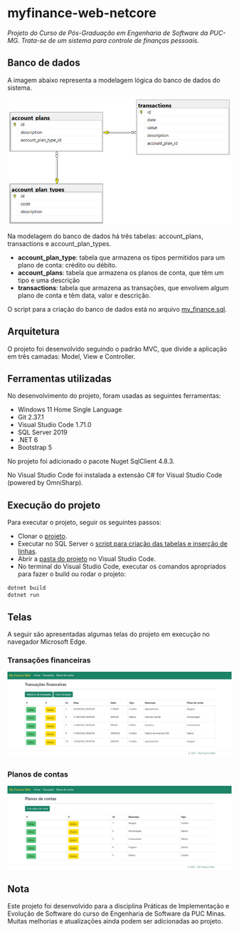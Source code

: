 # myfinance-web-netcore

*Projeto do Curso de Pós-Graduação em Engenharia de Software da PUC-MG. Trata-se de um sistema para controle de finanças pessoais.*

## Banco de dados

A imagem abaixo representa a modelagem lógica do banco de dados do sistema.

<img src="docs/my_finance_db_diagram.png" alt="diagrama do banco de dados">

Na modelagem do banco de dados há três tabelas: account_plans, transactions e account_plan_types.

- **account_plan_type**: tabela que armazena os tipos permitidos para um plano de conta: crédito ou débito.
- **account_plans**: tabela que armazena os planos de conta, que têm um tipo e uma descrição
- **transactions**: tabela que armazena as transações, que envolvem algum plano de conta e têm data, valor e descrição.

O script para a criação do banco de dados está no arquivo [my_finance.sql](docs/my_finance.sql).

## Arquitetura

O projeto foi desenvolvido seguindo o padrão MVC, que divide a aplicação em três camadas: Model, View e Controller.

## Ferramentas utilizadas

No desenvolvimento do projeto, foram usadas as seguintes ferramentas:

- Windows 11 Home Single Language
- Git 2.37.1
- Visual Studio Code 1.71.0
- SQL Server 2019
- .NET 6
- Bootstrap 5

No projeto foi adicionado o pacote Nuget SqlClient 4.8.3.

No Visual Studio Code foi instalada a extensão C# for Visual Studio Code (powered by OmniSharp).

## Execução do projeto

Para executar o projeto, seguir os seguintes passos:

 - Clonar o [projeto](https://github.com/felipecr/myfinance-web-netcore.git).
- Executar no SQL Server o [script para criação das tabelas e inserção de linhas](docs/my_finance.sql).
- Abrir a [pasta do projeto](myfinance-web-netcore) no Visual Studio Code.
- No terminal do Visual Studio Code, executar os comandos apropriados para fazer o build ou rodar o projeto:

```
dotnet build
dotnet run
```

## Telas

A seguir são apresentadas algumas telas do projeto em execução no navegador Microsoft Edge.

### Transações financeiras
<img src="docs/transactions.png" alt="Tela de transações">


### Planos de contas
<img src="docs/account_plans.png" alt="Tela de planos de conta">

## Nota

Este projeto foi desenvolvido para a disciplina Práticas de Implementação e Evolução de Software do curso de Engenharia de Software da PUC Minas. Muitas melhorias e atualizações ainda podem ser adicionadas ao projeto.
